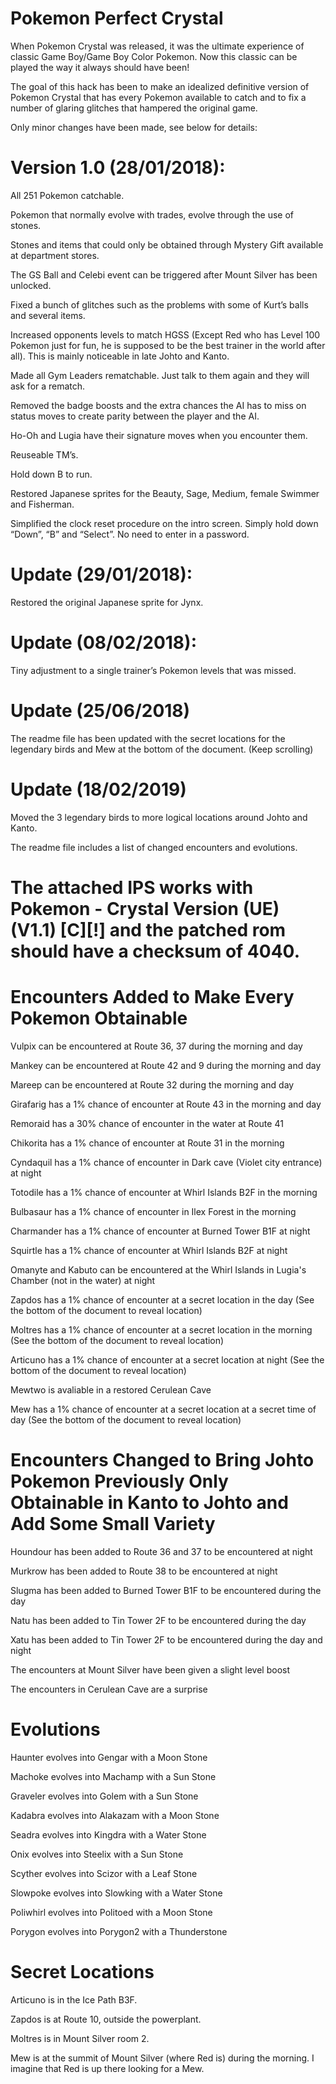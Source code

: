 # Pokemon Perfect Crystal

When Pokemon Crystal was released, it was the ultimate experience of classic Game Boy/Game Boy Color Pokemon. Now this classic can be played the way it always should have been!

The goal of this hack has been to make an idealized definitive version of Pokemon Crystal that has every Pokemon available to catch and to fix a number of glaring glitches that hampered the original game.

Only minor changes have been made, see below for details:

# Version 1.0 (28/01/2018):

All 251 Pokemon catchable.

Pokemon that normally evolve with trades, evolve through the use of stones.

Stones and items that could only be obtained through Mystery Gift available at department stores.

The GS Ball and Celebi event can be triggered after Mount Silver has been unlocked.

Fixed a bunch of glitches such as the problems with some of Kurt’s balls and several items.

Increased opponents levels to match HGSS (Except Red who has Level 100 Pokemon just for fun, he is supposed to be the best trainer in the world after all). This is mainly noticeable in late Johto and Kanto.

Made all Gym Leaders rematchable. Just talk to them again and they will ask for a rematch.

Removed the badge boosts and the extra chances the AI has to miss on status moves to create parity between the player and the AI.

Ho-Oh and Lugia have their signature moves when you encounter them.

Reuseable TM’s.

Hold down B to run.

Restored Japanese sprites for the Beauty, Sage, Medium, female Swimmer and Fisherman.

Simplified the clock reset procedure on the intro screen. Simply hold down “Down”, “B” and “Select”. No need to enter in a password.

# Update (29/01/2018):

Restored the original Japanese sprite for Jynx.

# Update (08/02/2018):

Tiny adjustment to a single trainer’s Pokemon levels that was missed.

# Update (25/06/2018)

The readme file has been updated with the secret locations for the legendary birds and Mew at the bottom of the document. (Keep scrolling)

# Update (18/02/2019)

Moved the 3 legendary birds to more logical locations around Johto and Kanto.

The readme file includes a list of changed encounters and evolutions.
#
#
#
#
# The attached IPS works with Pokemon - Crystal Version (UE) (V1.1) [C][!] and the patched rom should have a checksum of 4040.
#
#
# Encounters Added to Make Every Pokemon Obtainable

Vulpix can be encountered at Route 36, 37 during the morning and day

Mankey can be encountered at Route 42 and 9 during the morning and day

Mareep can be encountered at Route 32 during the morning and day

Girafarig has a 1% chance of encounter at Route 43 in the morning and day

Remoraid has a 30% chance of encounter in the water at Route 41

Chikorita has a 1% chance of encounter at Route 31 in the morning

Cyndaquil has a 1% chance of encounter in Dark cave (Violet city entrance) at night

Totodile has a 1% chance of encounter at Whirl Islands B2F in the morning

Bulbasaur has a 1% chance of encounter in Ilex Forest in the morning

Charmander has a 1% chance of encounter at Burned Tower B1F at night

Squirtle has a 1% chance of encounter at Whirl Islands B2F at night

Omanyte and Kabuto can be encountered at the Whirl Islands in Lugia's Chamber (not in the water) at night

Zapdos has a 1% chance of encounter at a secret location in the day (See the bottom of the document to reveal location)

Moltres has a 1% chance of encounter at a secret location in the morning (See the bottom of the document to reveal location)

Articuno has a 1% chance of encounter at a secret location at night (See the bottom of the document to reveal location)

Mewtwo is avaliable in a restored Cerulean Cave

Mew has a 1% chance of encounter at a secret location at a secret time of day (See the bottom of the document to reveal location)


# Encounters Changed to Bring Johto Pokemon Previously Only Obtainable in Kanto to Johto and Add Some Small Variety

Houndour has been added to Route 36 and 37 to be encountered at night

Murkrow has been added to Route 38 to be encountered at night

Slugma has been added to Burned Tower B1F to be encountered during the day

Natu has been added to Tin Tower 2F to be encountered during the day

Xatu has been added to Tin Tower 2F to be encountered during the day and night

The encounters at Mount Silver have been given a slight level boost

The encounters in Cerulean Cave are a surprise


# Evolutions

Haunter evolves into Gengar with a Moon Stone

Machoke evolves into Machamp with a Sun Stone

Graveler evolves into Golem with a Sun Stone

Kadabra evolves into Alakazam with a Moon Stone

Seadra evolves into Kingdra with a Water Stone

Onix evolves into Steelix with a Sun Stone

Scyther evolves into Scizor with a Leaf Stone

Slowpoke evolves into Slowking with a Water Stone

Poliwhirl evolves into Politoed with a Moon Stone

Porygon evolves into Porygon2 with a Thunderstone







#
#
#
#
#
#
#
#
#
#
#
#
#
#
# Secret Locations

Articuno is in the Ice Path B3F.

Zapdos is at Route 10, outside the powerplant.

Moltres is in Mount Silver room 2.

Mew is at the summit of Mount Silver (where Red is) during the morning. I imagine that Red is up there looking for a Mew.

